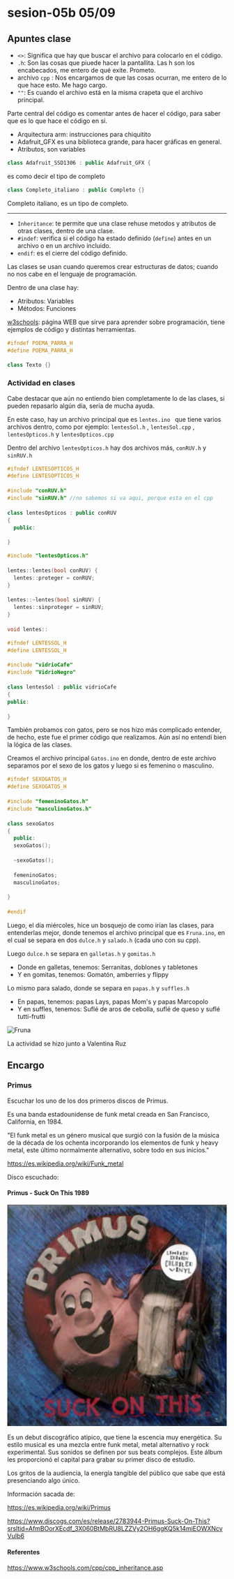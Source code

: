 # sesion-05b 05/09

## Apuntes clase

- `<>`: Significa que hay que buscar el archivo para colocarlo en el código.
- `.h`: Son las cosas que piuede hacer la pantallita. Las h son los encabecados, me entero de qué exite. Prometo.
- archivo `cpp` : Nos encargamos de que las cosas ocurran, me entero de lo que hace esto. Me hago cargo.
- `""`: Es cuando el archivo está en la misma crapeta  que el archivo principal.

Parte central del código es comentar antes de hacer el código, para saber que es lo que hace el código en si.

- Arquitectura arm: instrucciones para chiquitito
- Adafruit_GFX es una biblioteca grande, para hacer gráficas en general.
- Atributos, son variables

 ```cpp
class Adafruit_SSD1306 : public Adafruit_GFX {
 ```

es como decir el tipo de completo

 ```cpp
class Completo_italiano : public Completo {}
 ```

Completo italiano, es un tipo de completo.

---

- `Inheritance`: te permite que una clase rehuse metodos y atributos de otras clases, dentro de una clase.
- `#indef`: verifica si el código ha estado definido (`define`) antes en un archivo o en un archivo incluido.
- `endif`: es el cierre del código definido.
  
Las clases se usan cuando queremos crear estructuras de datos; cuando no nos cabe en el lenguaje de programación.

Dentro de una clase hay:
- Atributos: Variables
- Métodos: Funciones
  
[w3schools](https://www.w3schools.com/): página WEB que sirve para aprender sobre programación, tiene ejemplos de código y distintas herramientas. 

 ```cpp
#ifndef POEMA_PARRA_H
#define POEMA_PARRA_H

class Texto {}
 ```

### Actividad en clases
Cabe destacar que aún no entiendo bien completamente lo de las clases, si pueden repasarlo algún día, sería de mucha ayuda.

En este caso, hay un archivo principal que es  `lentes.ino ` que tiene varios archivos dentro, como por ejemplo:  `lentesSol.h` , `lentesSol.cpp` , `lentesOpticos.h` y `lentesOpticos.cpp`

Dentro del archivo `lentesOpticos.h` hay dos archivos más, `conRUV.h` y `sinRUV.h`

```cpp
#ifndef LENTESOPTICOS_H
#define LENTESOPTICOS_H

#include "conRUV.h"
#include "sinRUV.h" //no sabemos si va aqui, porque esta en el cpp

class lentesOpticos : public conRUV
{
  public:
      
}
```

```cpp
#include "lentesOpticos.h"

lentes::lentes(bool conRUV) {
  lentes::proteger = conRUV;
}

lentes::~lentes(bool sinRUV) {
  lentes::sinproteger = sinRUV;
}

void lentes::
```

```cpp
#ifndef LENTESSOL_H
#define LENTESSOL_H

#include "vidrioCafe"
#include "VidrioNegro"

class lentesSol : public vidrioCafe
{
public:
    
}
```

También probamos con gatos, pero se nos hizo más complicado entender, de hecho, este fue el primer código que realizamos. Aún así no entendí bien la lógica de las clases. 

Creamos el archivo principal `Gatos.ino` en donde, dentro de este archivo separamos por el sexo de los gatos y luego si es femenino o masculino. 

```cpp
#ifndef SEXOGATOS_H
#define SEXOGATOS_H

#include "femeninoGatos.h"
#include "masculinoGatos.h"

class sexoGatos
{
  public:
  sexoGatos();

  ~sexoGatos();

  femeninoGatos;
  masculinoGatos;

}

#endif
```

Luego, el día miércoles, hice un bosquejo de como irían las clases, para entenderlas mejor, donde tenemos el archivo principal que es `Fruna.ino`, en el cual se separa en dos `dulce.h` y `salado.h` (cada uno con su cpp). 

Luego `dulce.h` se separa en `galletas.h` y `gomitas.h`

- Donde en galletas, tenemos: Serranitas, doblones y tabletones
- Y en gomitas, tenemos: Gomatón, amberries y flippy

Lo mismo para salado, donde se separa en `papas.h` y `suffles.h`

- En papas, tenemos: papas Lays, papas Mom's y papas Marcopolo
- Y en suffles, tenemos: Suflé de aros de cebolla, suflé de queso y suflé tutti-frutti

![Fruna](./imagenes/frunaBitacora.jpg) 

La actividad se hizo junto a Valentina Ruz

## Encargo

### Primus

Escuchar los uno de los dos primeros discos de Primus.

Es una banda estadounidense de funk metal creada en San Francisco, California, en 1984.

"El funk metal es un género musical que surgió con la fusión de la música de la década de los ochenta incorporando los elementos de funk y heavy metal, este último normalmente alternativo, sobre todo en sus inicios."

<https://es.wikipedia.org/wiki/Funk_metal>

Disco escuchado:

#### Primus - Suck On This 1989

![albumPrimus](./imagenes/albumPrimus.png)

Es un debut discográfico atipico, que tiene la escencia muy energética. Su estilo musical es una mezcla entre funk metal, metal alternativo y rock experimental. Sus sonidos se definen por sus beats complejos.
Este álbum les proporcionó el capital para grabar su primer disco de estudio.

Los gritos de la audiencia, la energía tangible del público que sabe que está presenciando algo único.

Información sacada de: 

<https://es.wikipedia.org/wiki/Primus>

<https://www.discogs.com/es/release/2783944-Primus-Suck-On-This?srsltid=AfmBOorXEcdf_3X060BtMbRU8LZZVy2OH6ggKQ5k14miEOWXNcvVuIb6>

#### Referentes

<https://www.w3schools.com/cpp/cpp_inheritance.asp>
